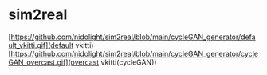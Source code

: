 # sim2real

[https://github.com/nidolight/sim2real/blob/main/cycleGAN_generator/default_vkitti.gif](default vkitti)
[https://github.com/nidolight/sim2real/blob/main/cycleGAN_generator/cycleGAN_overcast.gif](overcast vkitti(cycleGAN))
